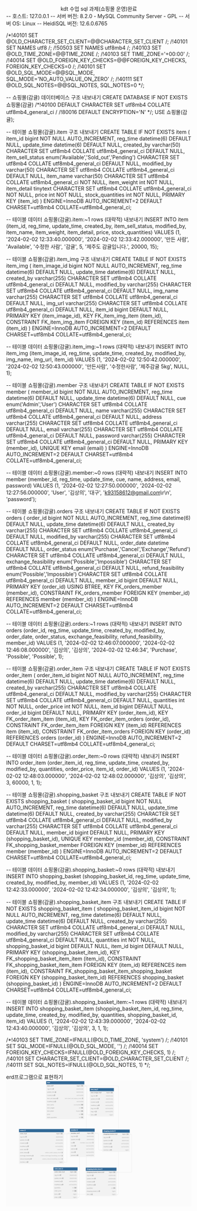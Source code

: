 <center>kdt 수업 sql 과제(쇼핑몰 운영)완료</center>
-- 호스트: 127.0.0.1 -- 서버 버전: 8.2.0 - MySQL Community Server - GPL -- 서버 OS: Linux -- HeidiSQL 버전: 12.6.0.6765

/*!40101 SET @OLD_CHARACTER_SET_CLIENT=@@CHARACTER_SET_CLIENT /; /!40101 SET NAMES utf8 /; /!50503 SET NAMES utf8mb4 /; /!40103 SET @OLD_TIME_ZONE=@@TIME_ZONE /; /!40103 SET TIME_ZONE='+00:00' /; /!40014 SET @OLD_FOREIGN_KEY_CHECKS=@@FOREIGN_KEY_CHECKS, FOREIGN_KEY_CHECKS=0 /; /!40101 SET @OLD_SQL_MODE=@@SQL_MODE, SQL_MODE='NO_AUTO_VALUE_ON_ZERO' /; /!40111 SET @OLD_SQL_NOTES=@@SQL_NOTES, SQL_NOTES=0 */;

-- 쇼핑몰(감귤) 데이터베이스 구조 내보내기 CREATE DATABASE IF NOT EXISTS 쇼핑몰(감귤) /*!40100 DEFAULT CHARACTER SET utf8mb4 COLLATE utf8mb4_general_ci / /!80016 DEFAULT ENCRYPTION='N' */; USE 쇼핑몰(감귤);

-- 테이블 쇼핑몰(감귤).item 구조 내보내기 CREATE TABLE IF NOT EXISTS item ( item_id bigint NOT NULL AUTO_INCREMENT, reg_time datetime(6) DEFAULT NULL, update_time datetime(6) DEFAULT NULL, created_by varchar(50) CHARACTER SET utf8mb4 COLLATE utf8mb4_general_ci DEFAULT NULL, item_sell_status enum('Available','Sold_out','Pending') CHARACTER SET utf8mb4 COLLATE utf8mb4_general_ci DEFAULT NULL, modified_by varchar(50) CHARACTER SET utf8mb4 COLLATE utf8mb4_general_ci DEFAULT NULL, item_name varchar(50) CHARACTER SET utf8mb4 COLLATE utf8mb4_general_ci NOT NULL, item_weight int NOT NULL, item_detail tinytext CHARACTER SET utf8mb4 COLLATE utf8mb4_general_ci NOT NULL, price int NOT NULL, stock_quantities int NOT NULL, PRIMARY KEY (item_id) ) ENGINE=InnoDB AUTO_INCREMENT=2 DEFAULT CHARSET=utf8mb4 COLLATE=utf8mb4_general_ci;

-- 테이블 데이터 쇼핑몰(감귤).item:~1 rows (대략적) 내보내기 INSERT INTO item (item_id, reg_time, update_time, created_by, item_sell_status, modified_by, item_name, item_weight, item_detail, price, stock_quantities) VALUES (1, '2024-02-02 12:33:40.000000', '2024-02-02 12:33:42.000000', '만든 사람', 'Available', '수정한 사람', '감귤', 5, '제주도 감귤입니다.', 20000, 15);

-- 테이블 쇼핑몰(감귤).item_img 구조 내보내기 CREATE TABLE IF NOT EXISTS item_img ( item_image_id bigint NOT NULL AUTO_INCREMENT, reg_time datetime(6) DEFAULT NULL, update_time datetime(6) DEFAULT NULL, created_by varchar(255) CHARACTER SET utf8mb4 COLLATE utf8mb4_general_ci DEFAULT NULL, modified_by varchar(255) CHARACTER SET utf8mb4 COLLATE utf8mb4_general_ci DEFAULT NULL, img_name varchar(255) CHARACTER SET utf8mb4 COLLATE utf8mb4_general_ci DEFAULT NULL, img_url varchar(255) CHARACTER SET utf8mb4 COLLATE utf8mb4_general_ci DEFAULT NULL, item_id bigint DEFAULT NULL, PRIMARY KEY (item_image_id), KEY FK_item_img_item (item_id), CONSTRAINT FK_item_img_item FOREIGN KEY (item_id) REFERENCES item (item_id) ) ENGINE=InnoDB AUTO_INCREMENT=2 DEFAULT CHARSET=utf8mb4 COLLATE=utf8mb4_general_ci;

-- 테이블 데이터 쇼핑몰(감귤).item_img:~1 rows (대략적) 내보내기 INSERT INTO item_img (item_image_id, reg_time, update_time, created_by, modified_by, img_name, img_url, item_id) VALUES (1, '2024-02-02 12:50:42.000000', '2024-02-02 12:50:43.000000', '만든사람', '수정한사람', '제주감귤 5kg', NULL, 1);

-- 테이블 쇼핑몰(감귤).member 구조 내보내기 CREATE TABLE IF NOT EXISTS member ( member_id bigint NOT NULL AUTO_INCREMENT, reg_time datetime(6) DEFAULT NULL, update_time datetime(6) DEFAULT NULL, cue enum('Admin','User') CHARACTER SET utf8mb4 COLLATE utf8mb4_general_ci DEFAULT NULL, name varchar(255) CHARACTER SET utf8mb4 COLLATE utf8mb4_general_ci DEFAULT NULL, address varchar(255) CHARACTER SET utf8mb4 COLLATE utf8mb4_general_ci DEFAULT NULL, email varchar(255) CHARACTER SET utf8mb4 COLLATE utf8mb4_general_ci DEFAULT NULL, password varchar(255) CHARACTER SET utf8mb4 COLLATE utf8mb4_general_ci DEFAULT NULL, PRIMARY KEY (member_id), UNIQUE KEY email (email) ) ENGINE=InnoDB AUTO_INCREMENT=2 DEFAULT CHARSET=utf8mb4 COLLATE=utf8mb4_general_ci;

-- 테이블 데이터 쇼핑몰(감귤).member:~0 rows (대략적) 내보내기 INSERT INTO member (member_id, reg_time, update_time, cue, name, address, email, password) VALUES (1, '2024-02-02 12:27:50.000000', '2024-02-02 12:27:56.000000', 'User', '김상의', '대구', 'k93158612@gmail.com\r\n', 'password');

-- 테이블 쇼핑몰(감귤).orders 구조 내보내기 CREATE TABLE IF NOT EXISTS orders ( order_id bigint NOT NULL AUTO_INCREMENT, reg_time datetime(6) DEFAULT NULL, update_time datetime(6) DEFAULT NULL, created_by varchar(255) CHARACTER SET utf8mb4 COLLATE utf8mb4_general_ci DEFAULT NULL, modified_by varchar(255) CHARACTER SET utf8mb4 COLLATE utf8mb4_general_ci DEFAULT NULL, order_date datetime DEFAULT NULL, order_status enum('Purchase','Cancel','Exchange','Refund') CHARACTER SET utf8mb4 COLLATE utf8mb4_general_ci DEFAULT NULL, exchange_feasibility enum('Possible','Impossible') CHARACTER SET utf8mb4 COLLATE utf8mb4_general_ci DEFAULT NULL, refund_feasibility enum('Possible','Impossible') CHARACTER SET utf8mb4 COLLATE utf8mb4_general_ci DEFAULT NULL, member_id bigint DEFAULT NULL, PRIMARY KEY (order_id) USING BTREE, KEY FK_orders_member (member_id), CONSTRAINT FK_orders_member FOREIGN KEY (member_id) REFERENCES member (member_id) ) ENGINE=InnoDB AUTO_INCREMENT=2 DEFAULT CHARSET=utf8mb4 COLLATE=utf8mb4_general_ci;

-- 테이블 데이터 쇼핑몰(감귤).orders:~1 rows (대략적) 내보내기 INSERT INTO orders (order_id, reg_time, update_time, created_by, modified_by, order_date, order_status, exchange_feasibility, refund_feasibility, member_id) VALUES (1, '2024-02-02 12:46:07.000000', '2024-02-02 12:46:08.000000', '김상의', '김상의', '2024-02-02 12:46:34', 'Purchase', 'Possible', 'Possible', 1);

-- 테이블 쇼핑몰(감귤).order_item 구조 내보내기 CREATE TABLE IF NOT EXISTS order_item ( order_item_id bigint NOT NULL AUTO_INCREMENT, reg_time datetime(6) DEFAULT NULL, update_time datetime(6) DEFAULT NULL, created_by varchar(255) CHARACTER SET utf8mb4 COLLATE utf8mb4_general_ci DEFAULT NULL, modified_by varchar(255) CHARACTER SET utf8mb4 COLLATE utf8mb4_general_ci DEFAULT NULL, quantities int NOT NULL, order_price int NOT NULL, item_id bigint DEFAULT NULL, order_id bigint DEFAULT NULL, PRIMARY KEY (order_item_id), KEY FK_order_item_item (item_id), KEY FK_order_item_orders (order_id), CONSTRAINT FK_order_item_item FOREIGN KEY (item_id) REFERENCES item (item_id), CONSTRAINT FK_order_item_orders FOREIGN KEY (order_id) REFERENCES orders (order_id) ) ENGINE=InnoDB AUTO_INCREMENT=2 DEFAULT CHARSET=utf8mb4 COLLATE=utf8mb4_general_ci;

-- 테이블 데이터 쇼핑몰(감귤).order_item:~0 rows (대략적) 내보내기 INSERT INTO order_item (order_item_id, reg_time, update_time, created_by, modified_by, quantities, order_price, item_id, order_id) VALUES (1, '2024-02-02 12:48:03.000000', '2024-02-02 12:48:02.000000', '김상의', '김상의', 3, 60000, 1, 1);

-- 테이블 쇼핑몰(감귤).shopping_basket 구조 내보내기 CREATE TABLE IF NOT EXISTS shopping_basket ( shopping_basket_id bigint NOT NULL AUTO_INCREMENT, reg_time datetime(6) DEFAULT NULL, update_time datetime(6) DEFAULT NULL, created_by varchar(255) CHARACTER SET utf8mb4 COLLATE utf8mb4_general_ci DEFAULT NULL, modified_by varchar(255) CHARACTER SET utf8mb4 COLLATE utf8mb4_general_ci DEFAULT NULL, member_id bigint DEFAULT NULL, PRIMARY KEY (shopping_basket_id), UNIQUE KEY member_id (member_id), CONSTRAINT FK_shopping_basket_member FOREIGN KEY (member_id) REFERENCES member (member_id) ) ENGINE=InnoDB AUTO_INCREMENT=2 DEFAULT CHARSET=utf8mb4 COLLATE=utf8mb4_general_ci;

-- 테이블 데이터 쇼핑몰(감귤).shopping_basket:~0 rows (대략적) 내보내기 INSERT INTO shopping_basket (shopping_basket_id, reg_time, update_time, created_by, modified_by, member_id) VALUES (1, '2024-02-02 12:42:33.000000', '2024-02-02 12:42:34.000000', '김상의', '김상의', 1);

-- 테이블 쇼핑몰(감귤).shopping_basket_item 구조 내보내기 CREATE TABLE IF NOT EXISTS shopping_basket_item ( shopping_basket_item_id bigint NOT NULL AUTO_INCREMENT, reg_time datetime(6) DEFAULT NULL, update_time datetime(6) DEFAULT NULL, created_by varchar(255) CHARACTER SET utf8mb4 COLLATE utf8mb4_general_ci DEFAULT NULL, modified_by varchar(255) CHARACTER SET utf8mb4 COLLATE utf8mb4_general_ci DEFAULT NULL, quantities int NOT NULL, shopping_basket_id bigint DEFAULT NULL, item_id bigint DEFAULT NULL, PRIMARY KEY (shopping_basket_item_id), KEY FK_shopping_basket_item_item (item_id), CONSTRAINT FK_shopping_basket_item_item FOREIGN KEY (item_id) REFERENCES item (item_id), CONSTRAINT FK_shopping_basket_item_shopping_basket FOREIGN KEY (shopping_basket_item_id) REFERENCES shopping_basket (shopping_basket_id) ) ENGINE=InnoDB AUTO_INCREMENT=2 DEFAULT CHARSET=utf8mb4 COLLATE=utf8mb4_general_ci;

-- 테이블 데이터 쇼핑몰(감귤).shopping_basket_item:~1 rows (대략적) 내보내기 INSERT INTO shopping_basket_item (shopping_basket_item_id, reg_time, update_time, created_by, modified_by, quantities, shopping_basket_id, item_id) VALUES (1, '2024-02-02 12:43:39.000000', '2024-02-02 12:43:40.000000', '김상의', '김상의', 3, 1, 1);

/*!40103 SET TIME_ZONE=IFNULL(@OLD_TIME_ZONE, 'system') /; /!40101 SET SQL_MODE=IFNULL(@OLD_SQL_MODE, '') /; /!40014 SET FOREIGN_KEY_CHECKS=IFNULL(@OLD_FOREIGN_KEY_CHECKS, 1) /; /!40101 SET CHARACTER_SET_CLIENT=@OLD_CHARACTER_SET_CLIENT /; /!40111 SET SQL_NOTES=IFNULL(@OLD_SQL_NOTES, 1) */;

erd프로그램으로 표현하기 
![alt text](image.png)
